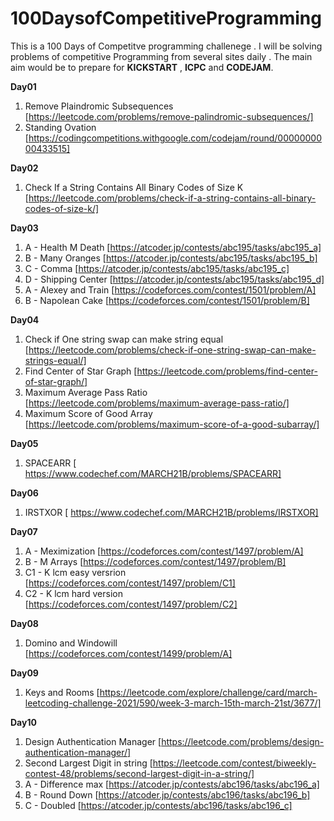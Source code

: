 # 100DaysofCompetitiveProgramming

This is a 100 Days of Competitve programming challenege . I will be solving problems of competitive Programming from several sites daily .
The main aim would be to prepare for **KICKSTART** , **ICPC** and **CODEJAM**.

**Day01**

1. Remove Plaindromic Subsequences [https://leetcode.com/problems/remove-palindromic-subsequences/]
2. Standing Ovation [https://codingcompetitions.withgoogle.com/codejam/round/0000000000433515]

**Day02**

1. Check If a String Contains All Binary Codes of Size K [https://leetcode.com/problems/check-if-a-string-contains-all-binary-codes-of-size-k/]

**Day03**

1. A - Health M Death [https://atcoder.jp/contests/abc195/tasks/abc195_a]
2. B - Many Oranges [https://atcoder.jp/contests/abc195/tasks/abc195_b]
3. C - Comma [https://atcoder.jp/contests/abc195/tasks/abc195_c]
4. D - Shipping Center [https://atcoder.jp/contests/abc195/tasks/abc195_d]
5. A - Alexey and Train [https://codeforces.com/contest/1501/problem/A]
6. B - Napolean Cake [https://codeforces.com/contest/1501/problem/B]

**Day04**

1. Check if One string swap can make string equal [https://leetcode.com/problems/check-if-one-string-swap-can-make-strings-equal/]
2. Find Center of Star Graph [https://leetcode.com/problems/find-center-of-star-graph/]
3. Maximum Average Pass Ratio [https://leetcode.com/problems/maximum-average-pass-ratio/]
4. Maximum Score of Good Array [https://leetcode.com/problems/maximum-score-of-a-good-subarray/]

**Day05**

1. SPACEARR [ https://www.codechef.com/MARCH21B/problems/SPACEARR]

**Day06**

1. IRSTXOR [ https://www.codechef.com/MARCH21B/problems/IRSTXOR]

**Day07**

1. A - Meximization [https://codeforces.com/contest/1497/problem/A]
2. B - M Arrays [https://codeforces.com/contest/1497/problem/B]
3. C1 - K lcm easy versrion [https://codeforces.com/contest/1497/problem/C1]
4. C2 - K lcm hard version [https://codeforces.com/contest/1497/problem/C2]

**Day08**

1.  Domino and Windowill [https://codeforces.com/contest/1499/problem/A]

**Day09**

1. Keys and Rooms [https://leetcode.com/explore/challenge/card/march-leetcoding-challenge-2021/590/week-3-march-15th-march-21st/3677/]

**Day10**

1. Design Authentication Manager [https://leetcode.com/problems/design-authentication-manager/]
2. Second Largest Digit in string [https://leetcode.com/contest/biweekly-contest-48/problems/second-largest-digit-in-a-string/]
3. A - Difference max [https://atcoder.jp/contests/abc196/tasks/abc196_a]
4. B - Round Down [https://atcoder.jp/contests/abc196/tasks/abc196_b]
5. C - Doubled [https://atcoder.jp/contests/abc196/tasks/abc196_c]
